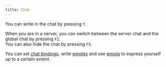 ```yaml
---
title: Chat
---
```


You can write in the chat by pressing `T`.

When you are in a server, you can switch between the server chat and the global chat by pressing `F2`.  
You can also hide the chat by pressing `F5`.

<!-- FIXME: chat bindings, emotes, emojis link -->
You can set [chat bindings](/wiki/chat/bindings/), write [emotes](/wiki/chat/emotes) and use [emojis](/wiki/chat/emojis) to express yourself up to a certain extent.